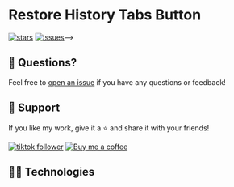 # Restore History Tabs Button

[![stars](https://custom-icon-badges.demolab.com/github/stars/CompSciReels/compscireels?logo=star&logoColor=black)](https://github.com/CompSciReels/Restore-History-Tabs-Button/stargazers "stars")
[![issues](https://custom-icon-badges.demolab.com/github/issues-raw/CompSciReels/gray-horizon-odyssey?logo=issue)](https://github.com/CompSciReels/gray-horizon-odyssey/issues "issues")-->

<!--Need a pointless program to kill some time? You're in the right place.-->

## 💬 Questions?

Feel free to [open an issue](http://github.com/YourGitHubUsername/GeneralPrograms/issues/new/choose) if you have any questions or feedback!

## 🤩 Support 

If you like my work, give it a ⭐ and share it with your friends!

<p align="left">
  <a href="https://www.tiktok.com/@comp.sci.reels?lang=en">
    <img alt="tiktok follower" title="Follow my TikTok channel" src="https://custom-icon-badges.demolab.com/badge/TIKTOK-9B4E97?style=for-the-badge&logo=tiktok&logoColor=white&labelColor=7A3E85"/></a>
  <a href="https://buymeacoffee.com/comp.sci.reels">
    <img alt="Buy me a coffee" title="Buy me a coffee" src="https://custom-icon-badges.demolab.com/badge/-Buy_me_a_coffee-FF5E5B?style=for-the-badge&logo=kofi&logoColor=white"/>
  </a>
</p>

## 👨‍💻 Technologies 

<!--[![Eclipse](https://custom-icon-badges.demolab.com/badge/-Eclipse-purple?style=for-the-badge&logo=eclipse&logoColor=white)](https://eclipseide.org/)
[![Java](https://custom-icon-badges.demolab.com/badge/-Java-orange?style=for-the-badge&logo=Java&logoColor=white)](https://www.java.com/en/)-->
